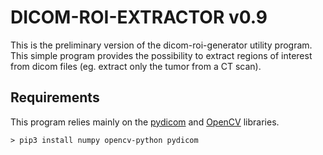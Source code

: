 # DICOM-ROI-EXTRACTOR v0.9

This is the preliminary version of the dicom-roi-generator utility program. This simple program provides the possibility to extract regions of interest from dicom files (eg. extract only the tumor from a CT scan).

## Requirements

This program relies mainly on the [pydicom](https://github.com/pydicom/pydicom) and [OpenCV](http://opencv.org/) libraries.

`> pip3 install numpy opencv-python pydicom`
